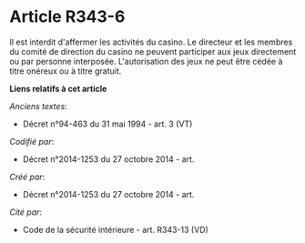 # Article R343-6

Il est interdit d'affermer les activités du casino. Le directeur et les membres du comité de direction du casino ne peuvent
participer aux jeux directement ou par personne interposée. L'autorisation des jeux ne peut être cédée à titre onéreux ou à
titre gratuit.

**Liens relatifs à cet article**

_Anciens textes_:

  - Décret n°94-463 du 31 mai 1994 - art. 3 (VT)

_Codifié par_:

  - Décret n°2014-1253 du 27 octobre 2014 - art.

_Créé par_:

  - Décret n°2014-1253 du 27 octobre 2014 - art.

_Cité par_:

  - Code de la sécurité intérieure - art. R343-13 (VD)
